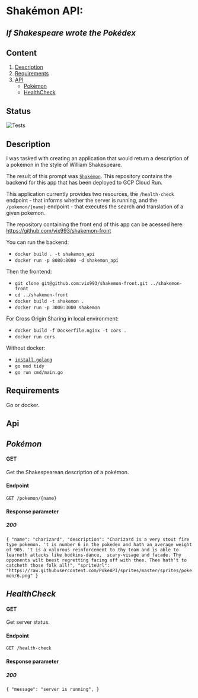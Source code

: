 # Shakémon API:
## *If Shakespeare wrote the Pokédex*

## Content

1. [Description](#Motivation) 
2. [Requirements](#Requirements)
3. [API](#API)
    - [Pokémon](#Pokémon)
    - [HealthCheck](#HealthCheck)

## Status

![Tests](https://github.com/vix993/shakemon/actions/workflows/test.yml/badge.svg)

## Description

I was tasked with creating an application that would return a description of a pokemon in the style of William Shakespeare.

The result of this prompt was [`Shakémon`](https://shakemon.vercel.app/). This repository contains the backend for this app that has been deployed to GCP Cloud Run.

This application currently provides two resources, the `/health-check` endpoint - that informs whether the server is running, and the `/pokemon/{name}` endpoint - that executes the search and translation of a given pokemon.

The repository containing the front end of this app can be acessed here: https://github.com/vix993/shakemon-front

You can run the backend: 
- `docker build . -t shakemon_api`
- `docker run -p 8080:8080 -d shakemon_api`

Then the frontend:
- `git clone git@github.com:vix993/shakemon-front.git ../shakemon-front`
- `cd ../shakemon-front`
- `docker build -t shakemon .`
- `docker run -p 3000:3000 shakemon`

For Cross Origin Sharing in local environment:
- `docker build -f Dockerfile.nginx -t cors .`
- `docker run cors`

Without docker:
- [`install golang`](https://go.dev/doc/install)
- `go mod tidy`
- `go run cmd/main.go`

## Requirements

Go or docker.

## Api
## *Pokémon*

#### GET
Get the Shakespearean description of a pokémon.
#### Endpoint
`GET /pokemon/{name}`
#### Response parameter
##### 200
`{
    "name": "charizard",
    "description": "Charizard is a very stout fire type pokemon. 't is number 6 in the pokedex and hath an average weight of 905. 't is a valorous reinforcement to thy team and is able to learneth attacks like bodkins-dance,  scary-visage and facade. Thy opponents wilt beest regretting facing off with thee. Thee hath't to catcheth those folk all!",
    "spriteUrl": "https://raw.githubusercontent.com/PokeAPI/sprites/master/sprites/pokemon/6.png"
}`
## *HealthCheck*

#### GET
Get server status.
#### Endpoint
`GET /health-check`
#### Response parameter
##### 200
`{
    "message": "server is running",
}`
